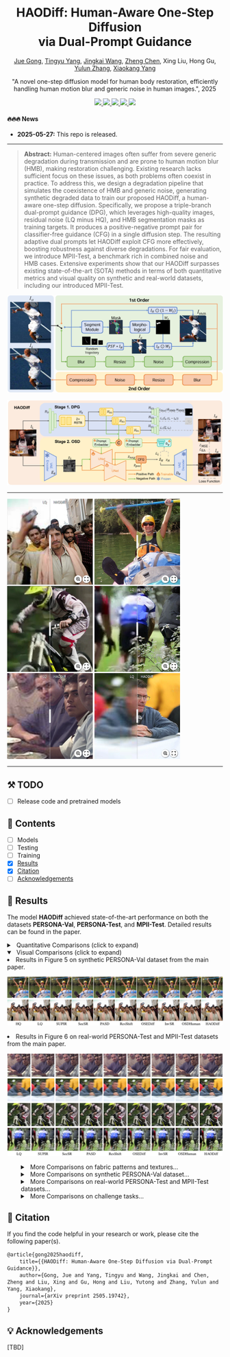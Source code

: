 <h1 align="center">
  HAODiff: Human-Aware One-Step Diffusion <br>
  via Dual-Prompt Guidance 
</h1>


<p align="center">
<a href="https://github.com/gobunu">Jue Gong</a>, 
<a href="https://github.com/frakenation">Tingyu Yang</a>, 
<a href="https://github.com/jkwang28">Jingkai Wang</a>, 
<a href="https://zhengchen1999.github.io/">Zheng Chen</a>, 
Xing Liu, Hong Gu, 
<a href="http://yulunzhang.com/">Yulun Zhang</a>, 
<a href="https://scholar.google.com/citations?user=yDEavdMAAAAJ">Xiaokang Yang</a>
</p>

<p align="center">
"A novel one-step diffusion model for human body restoration, efficiently handling human motion blur and generic noise in human images.", 2025
</p>

<p align="center">
  <a href="https://arxiv.org/abs/2505.19742">
    <img src="https://img.shields.io/badge/Paper-arXiv-red?logo=arxiv&logoSvg">
  </a>
  <a href="https://github.com/gobunu/HAODiff/releases/download/v1/supp.pdf">
    <img src="https://img.shields.io/badge/Supplementary_material-Paper-orange.svg">
  </a>
  <a href="https://github.com/gobunu/HAODiff/releases">
    <img src="https://img.shields.io/github/downloads/gobunu/HAODiff/total.svg">
  </a>
  <a href="https://github.com/gobunu/HAODiff">
    <img src="https://visitor-badge.laobi.icu/badge?page_id=gobunu.HAODiff&right_color=violet">
  </a>
  <a href="https://github.com/gobunu/HAODiff">
    <img src="https://img.shields.io/github/stars/gobunu/HAODiff?style=social">
  </a>
</p>


#### 🔥🔥🔥 News

- **2025-05-27:** This repo is released.
---

> **Abstract:** Human-centered images often suffer from severe generic degradation during transmission and are prone to human motion blur (HMB), making restoration challenging. Existing research lacks sufficient focus on these issues, as both problems often coexist in practice. To address this, we design a degradation pipeline that simulates the coexistence of HMB and generic noise, generating synthetic degraded data to train our proposed HAODiff, a human-aware one-step diffusion. Specifically, we propose a triple-branch dual-prompt guidance (DPG), which leverages high-quality images, residual noise (LQ minus HQ), and HMB segmentation masks as training targets. It produces a positive-negative prompt pair for classifier-free guidance (CFG) in a single diffusion step. The resulting adaptive dual prompts let HAODiff exploit CFG more effectively, boosting robustness against diverse degradations. For fair evaluation, we introduce MPII-Test, a benchmark rich in combined noise and HMB cases. Extensive experiments show that our HAODiff surpasses existing state-of-the-art (SOTA) methods in terms of both quantitative metrics and visual quality on synthetic and real-world datasets, including our introduced MPII-Test.

![](images/HAODiff_pipeline.png)

![](images/HAODiff_model.png)

---

[<img src="images/val_1.png" height="200"/>](https://imgsli.com/MzgzMjE2) [<img src="images/val_2.png" height="200"/>](https://imgsli.com/MzgzMjE3)[<img src="images/mpii_1.png" height="200"/>](https://imgsli.com/MzgzMjEw) [<img src="images/mpii_2.png" height="200"/>](https://imgsli.com/MzgzMjEx)[<img src="images/test_1.png" height="200"/>](https://imgsli.com/MzgzMjE0) [<img src="images/test_2.png" height="200"/>](https://imgsli.com/MzgzMjE1)

---

## ⚒️ TODO

* [ ] Release code and pretrained models

## 🔗 Contents

- [ ] Models
- [ ] Testing
- [ ] Training
- [x] [Results](#Results)
- [x] [Citation](#Citation)
- [ ] [Acknowledgements](#Acknowledgements)

## <a name="results"></a>🔎 Results

The model **HAODiff** achieved state-of-the-art performance on both the datasets **PERSONA-Val**, **PERSONA-Test**, and **MPII-Test**. Detailed results can be found in the paper.

<details>
<summary>&ensp;Quantitative Comparisons (click to expand) </summary>
<li> Results in Table 1 on synthetic PERSONA-Val dataset from the main paper. 
<p align="center">
<img src="images/tab_1.png" >
</p>
</li>
<summary>&ensp;Quantitative Comparisons (click to expand) </summary>
<li> Results in Table 2 on real-world PERSONA-Test and MPII-Test datasets from the main paper. 
<p align="center">
<img src="images/tab_2.png" >
</p>
</li>
</details>
<details open>
<summary>&ensp;Visual Comparisons (click to expand) </summary>
<li> Results in Figure 5 on synthetic PERSONA-Val dataset from the main paper.
<p align="center">
<img src="images/fig5-main.png" >
</p>
</li>
<li> Results in Figure 6 on real-world PERSONA-Test and MPII-Test datasets from the main paper.
<p align="center">
<img src="images/fig6-main.png" >
</p>
</li>
</details>
<details>
<summary style="margin-left: 2rem;">&ensp;More Comparisons on fabric patterns and textures... </summary>
<li style="margin-left: 2rem;"> Results in Figure 4 from supplemental material.
<p align="center">
<img src="images/fig4-supp.png" >
</p>
</li>
</details>
<details>
<summary style="margin-left: 2rem;">&ensp;More Comparisons on synthetic PERSONA-Val dataset... </summary>
<li style="margin-left: 2rem;"> Results in Figure 5, 6 from supplemental material.
<p align="center">
<img src="images/fig5-supp.png" >
</p>
<p align="center">
<img src="images/fig6-supp.png" >
</p>
</li>
</details>
<details>
<summary style="margin-left: 2rem;">&ensp;More Comparisons on real-world PERSONA-Test and MPII-Test datasets... </summary>
<li style="margin-left: 2rem;"> Results in Figure 7, 8, 9, and 10 from supplemental material.
<p align="center">
<img src="images/fig7-supp.png" >
</p>
<p align="center">
<img src="images/fig8-supp.png" >
</p>
<p align="center">
<img src="images/fig9-supp.png" >
</p>
<p align="center">
<img src="images/fig10-supp.png" >
</p>
</li>
</details>
<details>
<summary style="margin-left: 2rem;">&ensp;More Comparisons on challenge tasks... </summary>
<li style="margin-left: 2rem;"> Results in Figure 11, 12 from supplemental material.
<p align="center">
<img src="images/fig11-supp.png" >
</p>
<p align="center">
<img src="images/fig12-supp.png" >
</p>
</li>
</details>


## <a name="citation"></a>📎 Citation

If you find the code helpful in your research or work, please cite the following paper(s).

```
@article{gong2025haodiff,
    title={{HAODiff: Human-Aware One-Step Diffusion via Dual-Prompt Guidance}},
    author={Gong, Jue and Yang, Tingyu and Wang, Jingkai and Chen, Zheng and Liu, Xing and Gu, Hong and Liu, Yutong and Zhang, Yulun and Yang, Xiaokang},
    journal={arXiv preprint 2505.19742},
    year={2025}
}
```

## <a name="acknowledgements"></a>💡 Acknowledgements

[TBD]

<!-- ![Visitor Count](https://profile-counter.glitch.me/gobunu/count.svg) -->

